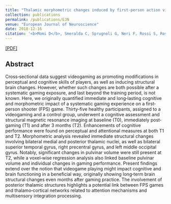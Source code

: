 ```yaml
---
title: "Thalamic morphometric changes induced by first‐person action videogame training"
collection: publications
permalink: /publications/EJN
venue: "European Journal of Neuroscience"
date: 2018-12-16
citation: '<b>Momi D</b>, Smeralda C, Sprugnoli G, Neri F, Rossi S, Rossi A, Di Lorenzo G, Santarnecchi E. <b>European Journal of Neuroscience 2019.</b>'
---
```


[[PDF]](https://onlinelibrary.wiley.com/doi/abs/10.1111/ejn.14272)

## Abstract
Cross‐sectional data suggest videogaming as promoting modifications in perceptual and cognitive skills of players, as well as inducing structural brain changes. However, whether such changes are both possible after a systematic gaming exposure, and last beyond the training period, is not known. Here, we originally quantified immediate and long‐lasting cognitive and morphometric impact of a systematic gaming experience on a first‐person shooter (FPS) game. Thirty‐five healthy participants, assigned to a videogaming and a control group, underwent a cognitive assessment and structural magnetic resonance imaging at baseline (T0), immediately post‐gaming (T1) and after  3 months (T2). Enhancements of cognitive performance were found on perceptual and attentional measures at both T1 and T2. Morphometric analysis revealed immediate structural changes involving bilateral medial and posterior thalamic nuclei, as well as bilateral superior temporal gyrus, right precentral gyrus, and left middle occipital gyrus. Notably, significant changes in pulvinar volume were still present at T2, while a voxel‐wise regression analysis also linked baseline pulvinar volume and individual changes in gaming performance. Present findings extend over the notion that videogame playing might impact cognitive and brain functioning in a beneficial way, originally showing long‐term brain structural changes even months after gaming practice. The involvement of posterior thalamic structures highlights a potential link between FPS games and thalamo‐cortical networks related to attention mechanisms and multisensory integration processing.
